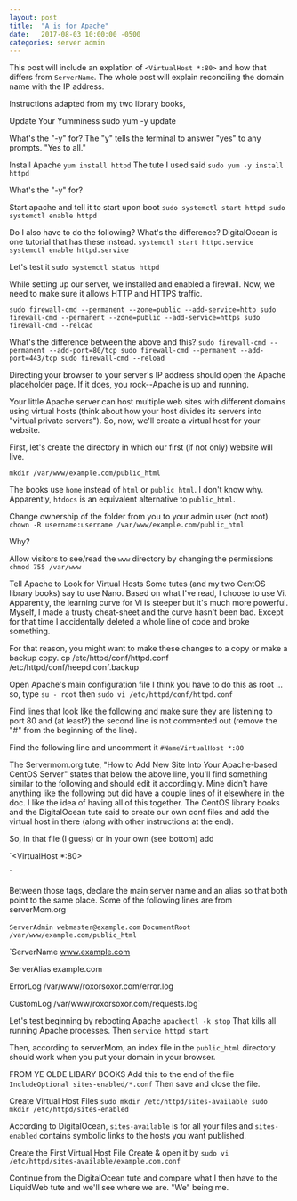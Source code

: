 ```yaml
---
layout: post
title:  "A is for Apache"
date:   2017-08-03 10:00:00 -0500
categories: server admin
---
```

This post will include an explation of `<VirtualHost *:80>` and how that differs from `ServerName`. The whole post will explain reconciling the domain name with the IP address.

Instructions adapted from my two library books, 

Update Your Yumminess
sudo yum -y update

What's the "-y" for?
The "y" tells the terminal to answer "yes" to any prompts. "Yes to all."

Install Apache
`yum install httpd`
The tute I used said
`sudo yum -y install httpd`

What's the "-y" for?

Start apache and tell it to start upon boot
`sudo systemctl start httpd
sudo systemctl enable httpd`

Do I also have to do the following? What's the difference? DigitalOcean is one tutorial that has these instead.
`systemctl start httpd.service
systemctl enable httpd.service`

Let's test it
`sudo systemctl status httpd`

While setting up our server, we installed and enabled a firewall. Now, we need to make sure it allows HTTP and HTTPS traffic.

`sudo firewall-cmd --permanent --zone=public --add-service=http
sudo firewall-cmd --permanent --zone=public --add-service=https
sudo firewall-cmd --reload`

What's the difference between the above and this?
`sudo firewall-cmd --permanent --add-port=80/tcp
sudo firewall-cmd --permanent --add-port=443/tcp
sudo firewall-cmd --reload`

Directing your browser to your server's IP address should open the Apache placeholder page. If it does, you rock--Apache is up and running.

Your little Apache server can host multiple web sites with different domains using virtual hosts (think about how your host divides its servers into "virtual private servers"). So, now, we'll create a virtual host for your website.

First, let's create the directory in which our first (if not only) website will live.

`mkdir /var/www/example.com/public_html`

The books use `home` instead of `html` or `public_html`. I don't know why. Apparently, `htdocs` is an equivalent alternative to `public_html`.

Change ownership of the folder from you to your admin user (not root)
`chown -R username:username /var/www/example.com/public_html`

Why?

Allow visitors to see/read the `www` directory by changing the permissions
`chmod 755 /var/www`

Tell Apache to Look for Virtual Hosts
Some tutes (and my two CentOS library books) say to use Nano. Based on what I've read, I choose to use Vi. Apparently, the learning curve for Vi is steeper but it's much more powerful. Myself, I made a trusty cheat-sheet and the curve hasn't been bad. Except for that time I accidentally deleted a whole line of code and broke something. 

For that reason, you might want to make these changes to a copy or make a backup copy.
cp /etc/httpd/conf/httpd.conf /etc/httpd/conf/heepd.conf.backup

Open Apache's main configuration file
I think you have to do this as root ... so, type
`su - root`
then
`sudo vi /etc/httpd/conf/httpd.conf`

Find lines that look like the following and make sure they are listening to port 80 and (at least?) the second line is not commented out (remove the "#" from the beginning of the line).

Find the following line and uncomment it
`#NameVirtualHost *:80`

The Servermom.org tute, "How to Add New Site Into Your Apache-based CentOS Server" states that below the above line, you'll find something similar to the following and should edit it accordingly. Mine didn't have anything like the following but did have a couple lines of it elsewhere in the doc. I like the idea of having all of this together. The CentOS library books and the DigitalOcean tute said to create our own conf files and add the virtual host in there (along with other instructions at the end).

So, in that file (I guess) or in your own (see bottom) add

`<VirtualHost *:80>

</VirtualHost>`

Between those tags, declare the main server name and an alias so that both point to the same place. Some of the following lines are from serverMom.org

`ServerAdmin webmaster@example.com`
`DocumentRoot /var/www/example.com/public_html`

`ServerName www.example.com

ServerAlias example.com

ErrorLog /var/www/roxorsoxor.com/error.log

CustomLog /var/www/roxorsoxor.com/requests.log`

Let's test beginning by rebooting Apache
`apachectl -k stop`
That kills all running Apache processes. Then
`service httpd start`

Then, according to serverMom, an index file in the `public_html` directory should work when you put your domain in your browser.

FROM YE OLDE LIBARY BOOKS
Add this to the end of the file
`IncludeOptional sites-enabled/*.conf`
Then save and close the file.

Create Virtual Host Files
`sudo mkdir /etc/httpd/sites-available
sudo mkdir /etc/httpd/sites-enabled`

According to DigitalOcean, `sites-available` is for all your files and `sites-enabled` contains symbolic links to the hosts you want published.

Create the First Virtual Host File
Create & open it by
`sudo vi /etc/httpd/sites-available/example.com.conf`

Continue from the DigitalOcean tute and compare what I then have to the LiquidWeb tute and we'll see where we are. "We" being me.
